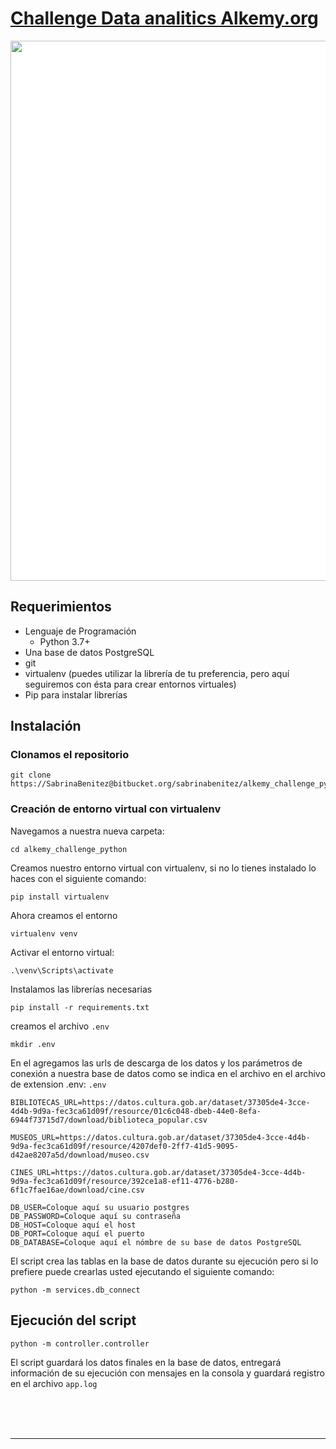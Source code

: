 # [Challenge Data analitics Alkemy.org](Challenge%20Data%20Analytics%20con%20Python.pdf)


<div markdown='1' align='center'>

 <a href="https://www.alkemy.org" target="_blank"><img style="background: white; width: 90vw" src="https://www.alkemy.org/static/media/alkemy-logo.b806d51f.svg" alt="" /></a>

</div>

## Requerimientos

- Lenguaje de Programación
  - Python 3.7+
- Una base de datos PostgreSQL
- git
- virtualenv (puedes utilizar la librería de tu preferencia, pero aquí seguiremos con ésta para crear entornos virtuales)
- Pip para instalar librerías

## Instalación

### Clonamos el repositorio

```shell
git clone https://SabrinaBenitez@bitbucket.org/sabrinabenitez/alkemy_challenge_python.git 
```

### Creación de entorno virtual con virtualenv

Navegamos a nuestra nueva carpeta:

```shell
cd alkemy_challenge_python
```

Creamos nuestro entorno virtual con virtualenv, si no lo tienes instalado lo haces con el siguiente comando:

```shell
pip install virtualenv
```

Ahora creamos el entorno


```shell
virtualenv venv
```

Activar el entorno virtual:

```shell
.\venv\Scripts\activate
```

Instalamos las librerías necesarias

```shell
pip install -r requirements.txt
```

creamos el archivo `.env`

```shell
mkdir .env
```

En el agregamos las urls de descarga de los datos y los parámetros de conexión a nuestra base de datos como se indica en el archivo en el archivo de extension .env: `.env`

```
BIBLIOTECAS_URL=https://datos.cultura.gob.ar/dataset/37305de4-3cce-4d4b-9d9a-fec3ca61d09f/resource/01c6c048-dbeb-44e0-8efa-6944f73715d7/download/biblioteca_popular.csv

MUSEOS_URL=https://datos.cultura.gob.ar/dataset/37305de4-3cce-4d4b-9d9a-fec3ca61d09f/resource/4207def0-2ff7-41d5-9095-d42ae8207a5d/download/museo.csv

CINES_URL=https://datos.cultura.gob.ar/dataset/37305de4-3cce-4d4b-9d9a-fec3ca61d09f/resource/392ce1a8-ef11-4776-b280-6f1c7fae16ae/download/cine.csv

DB_USER=Coloque aquí su usuario postgres
DB_PASSWORD=Coloque aquí su contraseña
DB_HOST=Coloque aquí el host
DB_PORT=Coloque aquí el puerto
DB_DATABASE=Coloque aquí el nómbre de su base de datos PostgreSQL
```

El script crea las tablas en la base de datos durante su ejecución pero si lo prefiere puede crearlas usted ejecutando el siguiente comando:

```shell
python -m services.db_connect
```

## Ejecución del script

```shell
python -m controller.controller
```

El script guardará los datos finales en la base de datos, entregará información de su ejecución con mensajes en la consola y guardará registro en el archivo `app.log`

<br>
<br>
<br>

---
